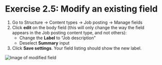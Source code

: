 # Exercise 2.5: Modify an existing field

1. Go to Structure → Content types → Job posting → Manage fields
2. Click **edit** on the body field (this will only change the way the field appears in the Job posting content type, and not others):
   * Change the **Label** to “Job description”
   * Deselect **Summary** input
3. Click **Save settings**. Your field listing should show the new label.

![Image of modified field](../.gitbook/assets/36.png)
